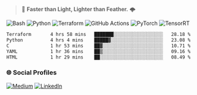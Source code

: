 > :rocket: **Faster than Light, Lighter than Feather.** 🌩️

![Bash](https://img.shields.io/badge/bash-%23121011.svg?style=for-the-badge&logo=gnu-bash&logoColor=white)
![Python](https://img.shields.io/badge/python-3670A0?style=for-the-badge&logo=python&logoColor=ffdd54)
![Terraform](https://img.shields.io/badge/terraform-%235835CC.svg?style=for-the-badge&logo=terraform&logoColor=white)
![GitHub Actions](https://img.shields.io/badge/Github%20Actions-%232671E5.svg?style=for-the-badge&logo=githubactions&logoColor=white)
![PyTorch](https://img.shields.io/badge/torch-%23EE4C2C.svg?style=for-the-badge&logo=pytorch&logoColor=white)
![TensorRT](https://img.shields.io/badge/tensorrt-%234A7C12.svg?style=for-the-badge&logo=nvidia&logoColor=white)
  
<!--START_SECTION:waka-->

```txt
Terraform       4 hrs 58 mins   ███████░░░░░░░░░░░░░░░░░░   28.18 %
Python          4 hrs 4 mins    █████▓░░░░░░░░░░░░░░░░░░░   23.08 %
C               1 hr 53 mins    ██▓░░░░░░░░░░░░░░░░░░░░░░   10.71 %
YAML            1 hr 36 mins    ██▒░░░░░░░░░░░░░░░░░░░░░░   09.16 %
HTML            1 hr 29 mins    ██░░░░░░░░░░░░░░░░░░░░░░░   08.49 %
```

<!--END_SECTION:waka-->

### 🌐 Social Profiles

<a href="https://medium.com/@shinjeongtae">![Medium](https://img.shields.io/badge/Medium-12100E?style=for-the-badge&logo=medium&logoColor=white)</a> <a href="https://www.linkedin.com/in/jungtae-shin-3137781a8/">![LinkedIn](https://img.shields.io/badge/linkedin-%230077B5.svg?style=for-the-badge&logo=linkedin&logoColor=white)</a>
